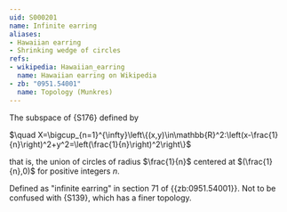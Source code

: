 ```yaml
---
uid: S000201
name: Infinite earring
aliases:
- Hawaiian earring
- Shrinking wedge of circles
refs:
- wikipedia: Hawaiian_earring
  name: Hawaiian earring on Wikipedia
- zb: "0951.54001"
  name: Topology (Munkres)
---
```


The subspace of {S176} defined by

$\quad X=\bigcup_{n=1}^{\infty}\left\{(x,y)\in\mathbb{R}^2:\left(x-\frac{1}{n}\right)^2+y^2=\left(\frac{1}{n}\right)^2\right\}$

that is, the union of circles of radius $\frac{1}{n}$ centered at $(\frac{1}{n},0)$ for positive
integers $n$.

Defined as "infinite earring" in section 71 of {{zb:0951.54001}}.
Not to be confused with {S139}, which has a finer topology.

